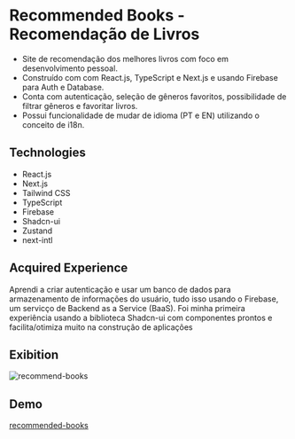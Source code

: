 # Recommended Books - Recomendação de Livros

- Site de recomendação dos melhores livros com foco em desenvolvimento pessoal. 
- Construído com com React.js, TypeScript e Next.js e usando Firebase para Auth e Database.
- Conta com autenticação, seleção de gêneros favoritos, possibilidade de filtrar gêneros e favoritar livros.
- Possui funcionalidade de mudar de idioma (PT e EN) utilizando o conceito de i18n.

<h2>Technologies</h2>

- React.js
- Next.js
- Tailwind CSS
- TypeScript
- Firebase
- Shadcn-ui
- Zustand
- next-intl

<h2>Acquired Experience</h2>

Aprendi a criar autenticação e usar um banco de dados para armazenamento de informações do usuário, tudo isso usando o Firebase, um servicço de Backend as a Service (BaaS).
Foi minha primeira experiência usando a biblioteca Shadcn-ui com componentes prontos e facilita/otimiza muito na construção de aplicações

<h2>Exibition</h2>


![recommend-books](https://github.com/user-attachments/assets/57a87e55-544e-47ab-b7cd-4e37d0e1e2a8)


<h2>Demo</h2>

[recommended-books](https://recommended-books-by-vandilson.vercel.app)

